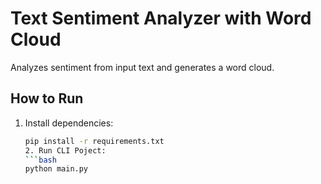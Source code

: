 # Text Sentiment Analyzer with Word Cloud

Analyzes sentiment from input text and generates a word cloud.

## How to Run
1. Install dependencies:
   ```bash
   pip install -r requirements.txt
   2. Run CLI Poject:
   ```bash
   python main.py
   ```
